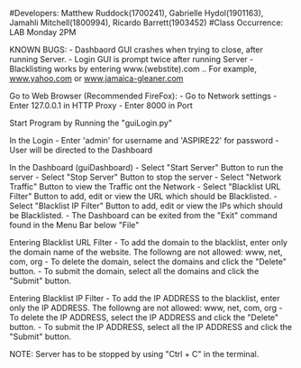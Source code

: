 #Developers:   Matthew Ruddock(1700241), Gabrielle Hydol(1901163),  Jamahli Mitchell(1800994),  Ricardo Barrett(1903452)
#Class Occurrence: LAB Monday 2PM

KNOWN BUGS: - Dashbaord GUI crashes when trying to close, after running Server.
            - Login GUI is prompt twice after running Server
            - Blacklisting works by entering www.(webstite).com .. For example, www.yahoo.com or www.jamaica-gleaner.com

Go to Web Browser (Recommended FireFox):
    - Go to Network settings
    - Enter 127.0.0.1 in HTTP Proxy
    - Enter 8000 in Port

Start Program by Running the "guiLogin.py"

In the Login
    - Enter 'admin' for username and 'ASPIRE22' for password
    - User will be directed to the Dashboard

In the Dashboard (guiDashboard)
    - Select "Start Server" Button to run the server
    - Select "Stop Server" Button to stop the server
    - Select "Network Traffic" Button to view the Traffic ont the Network
    - Select "Blacklist URL Filter" Button to add, edit or view the URL which should be Blacklisted.
    - Select "Blacklist IP Filter" Button to add, edit or view the IPs which should be Blacklisted.
    - The Dashboard can be exited from the "Exit" command found in the Menu Bar below "File"

Entering Blacklist URL Filter
    - To add the domain to the blacklist, enter only the domain name of the website. The followng are not allowed: www, net, com, org
    - To delete the domain, select the domains and click the "Delete" button.
    - To submit the domain, select all the domains and click the "Submit" button.

Entering Blacklist IP Filter
    - To add the IP ADDRESS to the blacklist, enter only the IP ADDRESS. The followng are not allowed: www, net, com, org
    - To delete the IP ADDRESS, select the IP ADDRESS and click the "Delete" button.
    - To submit the IP ADDRESS, select all the IP ADDRESS and click the "Submit" button.

NOTE: Server has to be stopped by using "Ctrl + C" in the terminal.

